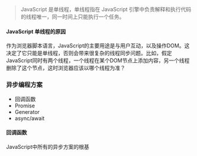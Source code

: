 > JavaScript 是单线程，单线程指在 JavaScript 引擎中负责解释和执行代码的线程唯一，同一时间上只能执行一个任务。

#### JavaScript 单线程的原因

作为浏览器脚本语言，JavaScript的主要用途是与用户互动，以及操作DOM。这决定了它只能是单线程，否则会带来很复杂的线程同步问题。比如，假定JavaScript同时有两个线程，一个线程在某个DOM节点上添加内容，另一个线程删除了这个节点，这时浏览器应该以哪个线程为准？


### 异步编程方案

* 回调函数
* Promise
* Generator
* async/await

#### 回调函数

JavaScript中所有的异步方案的根基
